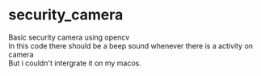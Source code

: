 # security_camera
Basic security camera using opencv <br /> 
In this code there should be a beep sound whenever there is a activity on camera <br /> 
But i couldn't intergrate it on my macos.


